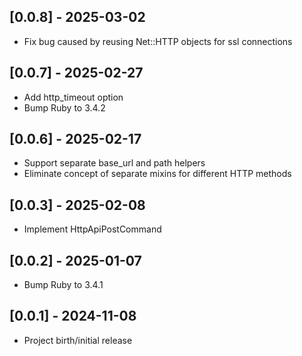 ## [0.0.8] - 2025-03-02

- Fix bug caused by reusing Net::HTTP objects for ssl connections

## [0.0.7] - 2025-02-27

- Add http_timeout option
- Bump Ruby to 3.4.2

## [0.0.6] - 2025-02-17

- Support separate base_url and path helpers
- Eliminate concept of separate mixins for different HTTP methods

## [0.0.3] - 2025-02-08

- Implement HttpApiPostCommand

## [0.0.2] - 2025-01-07

- Bump Ruby to 3.4.1

## [0.0.1] - 2024-11-08

- Project birth/initial release
